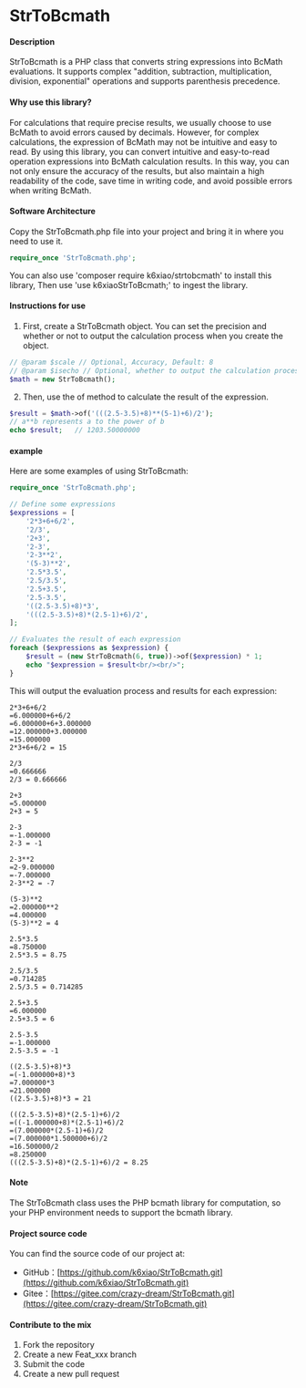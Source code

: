 # StrToBcmath

#### Description

StrToBcmath is a PHP class that converts string expressions into BcMath evaluations. It supports complex "addition, subtraction, multiplication, division, exponential" operations and supports parenthesis precedence.

#### Why use this library?

For calculations that require precise results, we usually choose to use BcMath to avoid errors caused by decimals. However, for complex calculations, the expression of BcMath may not be intuitive and easy to read. By using this library, you can convert intuitive and easy-to-read operation expressions into BcMath calculation results. In this way, you can not only ensure the accuracy of the results, but also maintain a high readability of the code, save time in writing code, and avoid possible errors when writing BcMath.

#### Software Architecture

Copy the StrToBcmath.php file into your project and bring it in where you need to use it.

```php
require_once 'StrToBcmath.php';
```
You can also use 'composer require k6xiao/strtobcmath' to install this library,
Then use 'use k6xiaoStrToBcmath;' to ingest the library.

#### Instructions for use

1. First, create a StrToBcmath object. You can set the precision and whether or not to output the calculation process when you create the object.

```php
// @param $scale // Optional, Accuracy, Default: 8
// @param $isecho // Optional, whether to output the calculation process, default value: false
$math = new StrToBcmath();
```

2. Then, use the of method to calculate the result of the expression.

```php
$result = $math->of('(((2.5-3.5)+8)**(5-1)+6)/2');
// a**b represents a to the power of b
echo $result;   // 1203.50000000
```

#### example

Here are some examples of using StrToBcmath:

```php
require_once 'StrToBcmath.php';

// Define some expressions
$expressions = [
    '2*3+6+6/2',
    '2/3',
    '2+3',
    '2-3',
    '2-3**2',
    '(5-3)**2',
    '2.5*3.5',
    '2.5/3.5',
    '2.5+3.5',
    '2.5-3.5',
    '((2.5-3.5)+8)*3',
    '(((2.5-3.5)+8)*(2.5-1)+6)/2',
];

// Evaluates the result of each expression
foreach ($expressions as $expression) {
    $result = (new StrToBcmath(6, true))->of($expression) * 1;
    echo "$expression = $result<br/><br/>";
}
```

This will output the evaluation process and results for each expression:

```
2*3+6+6/2
=6.000000+6+6/2
=6.000000+6+3.000000
=12.000000+3.000000
=15.000000
2*3+6+6/2 = 15

2/3
=0.666666
2/3 = 0.666666

2+3
=5.000000
2+3 = 5

2-3
=-1.000000
2-3 = -1

2-3**2
=2-9.000000
=-7.000000
2-3**2 = -7

(5-3)**2
=2.000000**2
=4.000000
(5-3)**2 = 4

2.5*3.5
=8.750000
2.5*3.5 = 8.75

2.5/3.5
=0.714285
2.5/3.5 = 0.714285

2.5+3.5
=6.000000
2.5+3.5 = 6

2.5-3.5
=-1.000000
2.5-3.5 = -1

((2.5-3.5)+8)*3
=(-1.000000+8)*3
=7.000000*3
=21.000000
((2.5-3.5)+8)*3 = 21

(((2.5-3.5)+8)*(2.5-1)+6)/2
=((-1.000000+8)*(2.5-1)+6)/2
=(7.000000*(2.5-1)+6)/2
=(7.000000*1.500000+6)/2
=16.500000/2
=8.250000
(((2.5-3.5)+8)*(2.5-1)+6)/2 = 8.25
```

#### Note

The StrToBcmath class uses the PHP bcmath library for computation, so your PHP environment needs to support the bcmath library.

#### Project source code

You can find the source code of our project at:

- GitHub：[https://github.com/k6xiao/StrToBcmath.git](https://github.com/k6xiao/StrToBcmath.git)
- Gitee：[https://gitee.com/crazy-dream/StrToBcmath.git](https://gitee.com/crazy-dream/StrToBcmath.git)

#### Contribute to the mix

1. Fork the repository
2. Create a new Feat_xxx branch
3. Submit the code
4. Create a new pull request